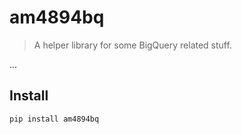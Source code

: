 # am4894bq
> A helper library for some BigQuery related stuff.


...

## Install

`pip install am4894bq`
